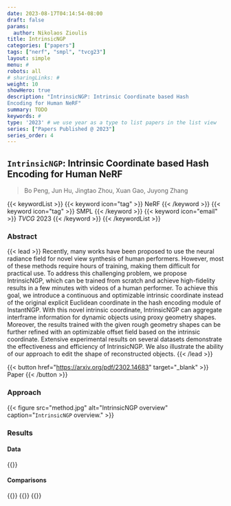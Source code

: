 ```yaml
---
date: 2023-08-17T04:14:54-08:00
draft: false
params:
  author: Nikolaos Zioulis
title: IntrinsicNGP
categories: ["papers"]
tags: ["nerf", "smpl", "tvcg23"]
layout: simple
menu: #
robots: all
# sharingLinks: #
weight: 10
showHero: true
description: "IntrinsicNGP: Intrinsic Coordinate based Hash
Encoding for Human NeRF"
summary: TODO
keywords: #
type: '2023' # we use year as a type to list papers in the list view
series: ["Papers Published @ 2023"]
series_order: 4
---
```


## `IntrinsicNGP`: Intrinsic Coordinate based Hash Encoding for Human NeRF

> Bo Peng, Jun Hu, Jingtao Zhou, Xuan Gao, Juyong Zhang

{{< keywordList >}}
{{< keyword icon="tag" >}} NeRF {{< /keyword >}}
{{< keyword icon="tag" >}} SMPL {{< /keyword >}}
{{< keyword icon="email" >}} *TVCG* 2023 {{< /keyword >}}
{{< /keywordList >}}

### Abstract
{{< lead >}}
Recently, many works have been proposed to use the neural radiance field for novel view synthesis of human performers. However, most of these methods require hours of training, making them difficult for practical use. To address this challenging problem, we propose IntrinsicNGP, which can be trained from scratch and achieve high-fidelity results in a few minutes with videos of a human performer. To achieve this goal, we introduce a continuous and optimizable intrinsic coordinate instead of the original explicit Euclidean coordinate in the hash encoding module of InstantNGP. With this novel intrinsic coordinate, IntrinsicNGP can aggregate interframe information for dynamic objects using proxy geometry shapes. Moreover, the results trained with the given rough geometry shapes can be further refined with an optimizable offset field based on the intrinsic coordinate. Extensive experimental results on several datasets demonstrate the effectiveness and efficiency of IntrinsicNGP. We also illustrate the ability of our approach to edit the shape of reconstructed objects.
{{< /lead >}}

{{< button href="https://arxiv.org/pdf/2302.14683" target="_blank" >}}
Paper
{{< /button >}}

### Approach

{{< figure
    src="method.jpg"
    alt="IntrinsicNGP overview"
    caption="`IntrinsicNGP` overview."
    >}}

### Results

#### Data
{{<badge label="test" message="ZJU_MOCAP" color="yellowgreen" logo="github" link="https://github.com/zju3dv/neuralbody/blob/master/INSTALL.md#zju-mocap-dataset" target="_blank">}}

#### Comparisons
{{<badge label="body--NeRF" message="NeuralBody" color="coral" logo="github" link="https://github.com/zju3dv/neuralbody" target="_blank">}}
{{<badge label="body--NeRF" message="HumanNeRF" color="purple" logo="github" link="https://github.com/chungyiweng/HumanNeRF" target="_blank">}}
{{<badge label="body--NeRF" message="AnimatableNeRF" color="cyan" logo="github" link="https://github.com/zju3dv/animatable_nerf" target="_blank">}}